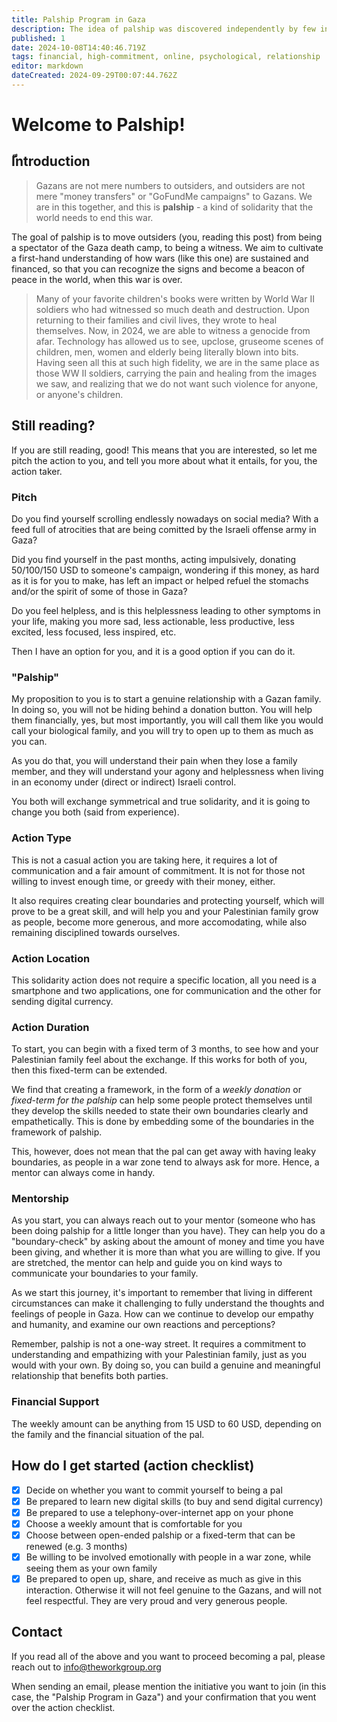 ```yaml
---
title: Palship Program in Gaza
description: The idea of palship was discovered independently by few individuals midst the Gaza war. In this page, I would like to present a safe and a scalable, decentralised model that worked well for me and many others.
published: 1
date: 2024-10-08T14:40:46.719Z
tags: financial, high-commitment, online, psychological, relationship
editor: markdown
dateCreated: 2024-09-29T00:07:44.762Z
---
```


# Welcome to Palship!

## ّIntroduction

> Gazans are not mere numbers to outsiders, and outsiders are not mere "money transfers" or "GoFundMe campaigns" to Gazans. We are in this together, and this is **palship** - a kind of solidarity that the world needs to end this war.

The goal of palship is to move outsiders (you, reading this post) from being a spectator of the Gaza death camp, to being a witness. We aim to cultivate a first-hand understanding of how wars (like this one) are sustained and financed, so that you can recognize the signs and become a beacon of peace in the world, when this war is over.

> Many of your favorite children's books were written by World War II soldiers who had witnessed so much death and destruction. Upon returning to their families and civil lives, they wrote to heal themselves. Now, in 2024, we are able to witness a genocide from afar. Technology has allowed us to see, upclose, gruseome scenes of children, men, women and elderly being literally blown into bits. Having seen all this at such high fidelity, we are in the same place as those WW II soldiers, carrying the pain and healing from the images we saw, and realizing that we do not want such violence for anyone, or anyone's children.

## Still reading?

If you are still reading, good! This means that you are interested, so let me pitch the action to you, and tell you more about what it entails, for you, the action taker. 

### Pitch

Do you find yourself scrolling endlessly nowadays on social media? With a feed full of atrocities that are being comitted by the Israeli offense army in Gaza?

Did you find yourself in the past months, acting impulsively, donating 50/100/150 USD to someone's campaign, wondering if this money, as hard as it is for you to make, has left an impact or helped refuel the stomachs and/or the spirit of some of those in Gaza?

Do you feel helpless, and is this helplessness leading to other symptoms in your life, making you more sad, less actionable, less productive, less excited, less focused, less inspired, etc.

Then I have an option for you, and it is a good option if you can do it.

### "Palship"

My proposition to you is to start a genuine relationship with a Gazan family. In doing so, you will not be hiding behind a donation button. You will help them financially, yes, but most importantly, you will call them like you would call your biological family, and you will try to open up to them as much as you can.

As you do that, you will understand their pain when they lose a family member, and they will understand your agony and helplessness when living in an economy under (direct or indirect) Israeli control.

You both will exchange symmetrical and true solidarity, and it is going to change you both (said from experience).

### Action Type

This is not a casual action you are taking here, it requires a lot of communication and a fair amount of commitment. It is not for those not willing to invest enough time, or greedy with their money, either.

It also requires creating clear boundaries and protecting yourself, which will prove to be a great skill, and will help you and your Palestinian family grow as people, become more generous, and more accomodating, while also remaining disciplined towards ourselves.

### Action Location

This solidarity action does not require a specific location, all you need is a smartphone and two applications, one for communication and the other for sending digital currency.

### Action Duration

To start, you can begin with a fixed term of 3 months, to see how and your Palestinian family feel about the exchange. If this works for both of you, then this fixed-term can be extended.

We find that creating a framework, in the form of a _weekly donation_ or _fixed-term for the palship_ can help some people protect themselves until they develop the skills needed to state their own boundaries clearly and empathetically. This is done by embedding some of the boundaries in the framework of palship.

This, however, does not mean that the pal can get away with having leaky boundaries, as people in a war zone tend to always ask for more. Hence, a mentor can always come in handy.

### Mentorship

As you start, you can always reach out to your mentor (someone who has been doing palship for a little longer than you have). They can help you do a "boundary-check" by asking about the amount of money and time you have been giving, and whether it is more than what you are willing to give. If you are stretched, the mentor can help and guide you on kind ways to communicate your boundaries to your family.

As we start this journey, it's important to remember that living in different circumstances can make it challenging to fully understand the thoughts and feelings of people in Gaza. How can we continue to develop our empathy and humanity, and examine our own reactions and perceptions?

Remember, palship is not a one-way street. It requires a commitment to understanding and empathizing with your Palestinian family, just as you would with your own. By doing so, you can build a genuine and meaningful relationship that benefits both parties.

### Financial Support

The weekly amount can be anything from 15 USD to 60 USD, depending on the family and the financial situation of the pal.

## How do I get started (action checklist)

- [X] Decide on whether you want to commit yourself to being a pal
- [X] Be prepared to learn new digital skills (to buy and send digital currency)
- [X] Be prepared to use a telephony-over-internet app on your phone
- [X] Choose a weekly amount that is comfortable for you
- [X] Choose between open-ended palship or a fixed-term that can be renewed (e.g. 3 months)
- [X] Be willing to be involved emotionally with people in a war zone, while seeing them as your own family
- [X] Be prepared to open up, share, and receive as much as give in this interaction. Otherwise it will not feel genuine to the Gazans, and will not feel respectful. They are very proud and very generous people.

## Contact

If you read all of the above and you want to proceed becoming a pal, please reach out to info@theworkgroup.org

When sending an email, please mention the initiative you want to join (in this case, the "Palship Program in Gaza") and your confirmation that you went over the action checklist.